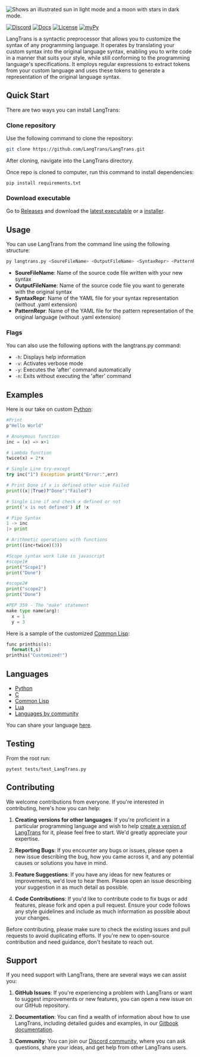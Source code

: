 <picture>
  <source media="(prefers-color-scheme: dark)" srcset="./assets/_LangTrans_dark.svg">
  <source media="(prefers-color-scheme: light)" srcset="./assets/_LangTrans_light.svg">
  <img alt="Shows an illustrated sun in light mode and a moon with stars in dark mode." src="./assets/_LangTrans_light.svg">
</picture>

<br />

[![Discord](https://img.shields.io/discord/802179593293267006?style=flat-square&logo=discord)](https://discord.gg/3nDwppur5)
[![Docs](https://img.shields.io/badge/Gitbook-docs-lightgrey?style=flat-square&logo=gitbook&logoColor=white)](https://bijinregipanicker.gitbook.io/langtrans/)
[![License](https://img.shields.io/github/license/B-R-P/langtrans?style=flat-square&logo=open-source-initiative)](https://raw.githubusercontent.com/B-R-P/LangTrans/main/LICENSE)
[![myPy](http://www.mypy-lang.org/static/mypy_badge.svg)](http://mypy-lang.org/)

LangTrans is a syntactic preprocessor that allows you to customize the syntax of any programming language. It operates by translating your custom syntax into the original language syntax, enabling you to write code in a manner that suits your style, while still conforming to the programming language's specifications. It employs regular expressions to extract tokens from your custom language and uses these tokens to generate a representation of the original language syntax.

## Quick Start

There are two ways you can install LangTrans:

### **Clone repository**

Use the following command to clone the repository:

```bash
git clone https://github.com/LangTrans/LangTrans.git
```

After cloning, navigate into the LangTrans directory.

Once repo is cloned to computer, run this command to install dependencies:

    pip install requirements.txt

### **Download executable**

Go to [Releases](https://github.com/LangTrans/LangTrans/releases) and download the [latest executable]((https://github.com/LangTrans/LangTrans/releases/download/1.6/langtrans.exe)) or a [installer](https://github.com/LangTrans/LangTrans/releases/download/1.6/LangTrans_Installer.exe).

## Usage

You can use LangTrans from the command line using the following structure:

```bash
py langtrans.py <SoureFileName> <OutputFileName> <SyntaxRepr> <PatternRepr>
```

* **SoureFileName**: Name of the source code file written with your new syntax
* **OutputFileName**: Name of the source code file you want to generate with the original syntax
* **SyntaxRepr**: Name of the YAML file for your syntax representation (without .yaml extension)
* **PatternRepr**: Name of the YAML file for the pattern representation of the original language (without .yaml extension)

### Flags

You can also use the following options with the langtrans.py command:

* `-h`: Displays help information
* `-v`: Activates verbose mode
* `-y`: Executes the 'after' command automatically
* `-n`: Exits without executing the 'after' command

## Examples

Here is our take on custom [Python](https://github.com/LangTrans/Python_Trans):

```py
#Print
p"Hello World"

# Anonymous function
inc = (x) => x+1

# Lambda function
twice(x) = 2*x

# Single Line try-except
try inc("1") Exception print("Error:",err)

# Print Done if x is defined other wise Failed
print((x||True)?"Done":"Failed")

# Single Line if and check x defined or not
print('x is not defined') if !x

# Pipe Syntax
1 -> inc
|> print

# Arithmetic operations with functions
print((inc+twice)(3))

#Scope syntax work like in javascript
#scope1#
print("Scope1")
print("Done")

#scope2#
print("scope2")
print("Done")

#PEP 359 - The "make" statement
make type name(arg):
  x = 1
  y = 3
```

Here is a sample of the customized [Common Lisp](https://github.com/LangTrans/LISP_Trans):

```lisp
func printhis(s):
  format(t,s)
printhis("Customized!")
```

## Languages

* [Python](https://github.com/LangTrans/Python_Trans)
* [C](https://github.com/LangTrans/C_Trans)
* [Common Lisp](https://github.com/LangTrans/LISP_Trans)
* [Lua](https://github.com/LangTrans/Lua_Trans)
* [Languages by community](https://langtrans.github.io/langtransrepos/)

You can share your language [here](https://forms.gle/YDEKapaTZmJspyDeA).

## Testing

From the root run:

    pytest tests/test_LangTrans.py

## Contributing

We welcome contributions from everyone. If you're interested in contributing, here's how you can help:

1. **Creating versions for other languages**: If you're proficient in a particular programming language and wish to help [create a version of LangTrans](https://forms.gle/YDEKapaTZmJspyDeA) for it, please feel free to start. We'd greatly appreciate your expertise.

1. **Reporting Bugs**: If you encounter any bugs or issues, please open a new issue describing the bug, how you came across it, and any potential causes or solutions you have in mind.

1. **Feature Suggestions**: If you have any ideas for new features or improvements, we'd love to hear them. Please open an issue describing your suggestion in as much detail as possible.

1. **Code Contributions**: If you'd like to contribute code to fix bugs or add features, please fork and open a pull request. Ensure your code follows any style guidelines and include as much information as possible about your changes.

Before contributing, please make sure to check the existing issues and pull requests to avoid duplicating efforts. If you're new to open-source contribution and need guidance, don't hesitate to reach out.

## Support

If you need support with LangTrans, there are several ways we can assist you:

1. **GitHub Issues**: If you're experiencing a problem with LangTrans or want to suggest improvements or new features, you can open a new issue on our GitHub repository.

1. **Documentation**: You can find a wealth of information about how to use LangTrans, including detailed guides and examples, in our [Gitbook documentation](https://bijinregipanicker.gitbook.io/langtrans/).

1. **Community**: You can join our [Discord community](https://discord.gg/3nDwppur5S), where you can ask questions, share your ideas, and get help from other LangTrans users.
